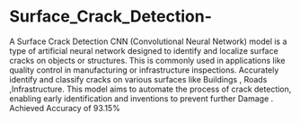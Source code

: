 # Surface_Crack_Detection-
A Surface Crack Detection CNN (Convolutional Neural Network) model is a type of artificial neural network designed to identify and localize surface cracks on objects or structures. This is commonly used in applications like quality control in manufacturing or infrastructure inspections.
Accurately identify and classify cracks on various surfaces like Buildings , Roads ,Infrastructure. This model aims to automate the process of crack detection, enabling early identification and inventions to prevent further Damage .
Achieved Accuracy of 93.15%
